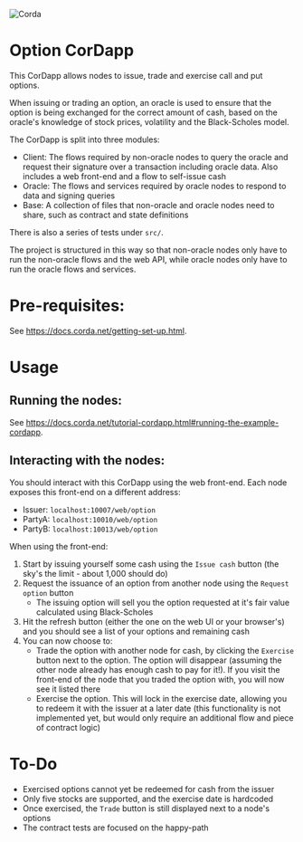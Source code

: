 ![Corda](https://www.corda.net/wp-content/uploads/2016/11/fg005_corda_b.png)

# Option CorDapp

This CorDapp allows nodes to issue, trade and exercise call and put options.

When issuing or trading an option, an oracle is used to ensure that the option is being exchanged for the correct 
amount of cash, based on the oracle's knowledge of stock prices, volatility and the Black-Scholes model.

The CorDapp is split into three modules:

* Client: The flows required by non-oracle nodes to query the oracle and request their signature over a transaction 
  including oracle data. Also includes a web front-end and a flow to self-issue cash
* Oracle: The flows and services required by oracle nodes to respond to data and signing queries
* Base: A collection of files that non-oracle and oracle nodes need to share, such as contract and state definitions

There is also a series of tests under `src/`.

The project is structured in this way so that non-oracle nodes only have to run the non-oracle flows and the web API, 
while oracle nodes only have to run the oracle flows and services.

# Pre-requisites:
  
See https://docs.corda.net/getting-set-up.html.

# Usage

## Running the nodes:

See https://docs.corda.net/tutorial-cordapp.html#running-the-example-cordapp.

## Interacting with the nodes:

You should interact with this CorDapp using the web front-end. Each node exposes this front-end on a different address:

* Issuer: `localhost:10007/web/option`
* PartyA: `localhost:10010/web/option`
* PartyB: `localhost:10013/web/option`

When using the front-end:

1. Start by issuing yourself some cash using the `Issue cash` button (the sky's the limit - about 1,000 should do)
2. Request the issuance of an option from another node using the `Request option` button
    * The issuing option will sell you the option requested at it's fair value calculated using Black-Scholes
3. Hit the refresh button (either the one on the web UI or your browser's) and you should see a list of your options
   and remaining cash
4. You can now choose to:
    * Trade the option with another node for cash, by clicking the `Exercise` button next to the option. The option 
      will disappear (assuming the other node already has enough cash to pay for it!). If you visit the front-end of 
      the node that you traded the option with, you will now see it listed there
    * Exercise the option. This will lock in the exercise date, allowing you to redeem it with the issuer at a later 
      date (this functionality is not implemented yet, but would only require an additional flow and piece of contract 
      logic)

# To-Do

* Exercised options cannot yet be redeemed for cash from the issuer
* Only five stocks are supported, and the exercise date is hardcoded
* Once exercised, the `Trade` button is still displayed next to a node's options
* The contract tests are focused on the happy-path